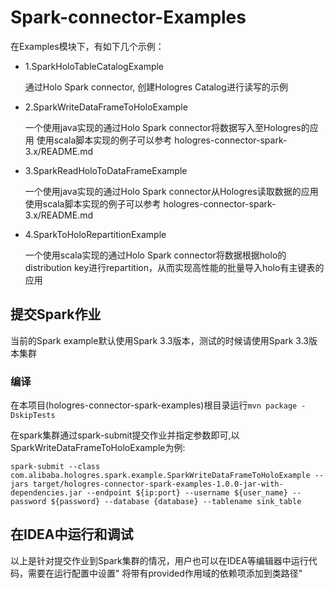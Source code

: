# Spark-connector-Examples

在Examples模块下，有如下几个示例：
* 1.SparkHoloTableCatalogExample

  通过Holo Spark connector, 创建Hologres Catalog进行读写的示例

* 2.SparkWriteDataFrameToHoloExample

  一个使用java实现的通过Holo Spark connector将数据写入至Hologres的应用
  使用scala脚本实现的例子可以参考 hologres-connector-spark-3.x/README.md

* 3.SparkReadHoloToDataFrameExample

  一个使用java实现的通过Holo Spark connector从Hologres读取数据的应用
  使用scala脚本实现的例子可以参考 hologres-connector-spark-3.x/README.md

* 4.SparkToHoloRepartitionExample

  一个使用scala实现的通过Holo Spark connector将数据根据holo的distribution key进行repartition，从而实现高性能的批量导入holo有主键表的应用



## 提交Spark作业
当前的Spark example默认使用Spark 3.3版本，测试的时候请使用Spark 3.3版本集群

###  编译
在本项目(hologres-connector-spark-examples)根目录运行```mvn package -DskipTests```

在spark集群通过spark-submit提交作业并指定参数即可,以 SparkWriteDataFrameToHoloExample为例:
```
spark-submit --class com.alibaba.hologres.spark.example.SparkWriteDataFrameToHoloExample --jars target/hologres-connector-spark-examples-1.0.0-jar-with-dependencies.jar --endpoint ${ip:port} --username ${user_name} --password ${password} --database {database} --tablename sink_table
```
## 在IDEA中运行和调试

以上是针对提交作业到Spark集群的情况，用户也可以在IDEA等编辑器中运行代码，需要在运行配置中设置"
将带有provided作用域的依赖项添加到类路径"